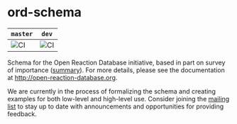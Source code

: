# ord-schema
| `master` | `dev` |
| -------- | ----- |
| ![CI](https://github.com/Open-Reaction-Database/ord-schema/workflows/CI/badge.svg?branch=master) | ![CI](https://github.com/Open-Reaction-Database/ord-schema/workflows/CI/badge.svg?branch=dev) |

Schema for the Open Reaction Database initiative, based in part on survey of importance ([summary](https://docs.google.com/spreadsheets/d/1waPzYvDKlb6TAwgsM7bLc7dhZnJ8G-WtVxJSlMhiVK0/edit)). For more details, please see the documentation at http://open-reaction-database.org.

We are currently in the process of formalizing the schema and creating examples for both low-level and high-level use. Consider joining the [mailing list](https://groups.google.com/forum/#!members/open-reaction-database) to stay up to date with announcements and opportunities for providing feedback.
